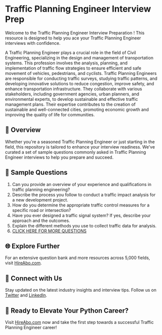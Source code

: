 # Traffic Planning Engineer Interview Prep

Welcome to the Traffic Planning Engineer Interview Preparation ! This resource is designed to help you ace your Traffic Planning Engineer interviews with confidence.

A Traffic Planning Engineer plays a crucial role in the field of Civil Engineering, specializing in the design and management of transportation systems. This profession involves the analysis, planning, and implementation of traffic flow strategies to ensure efficient and safe movement of vehicles, pedestrians, and cyclists. Traffic Planning Engineers are responsible for conducting traffic surveys, studying traffic patterns, and developing innovative solutions to reduce congestion, improve safety, and enhance transportation infrastructure. They collaborate with various stakeholders, including government agencies, urban planners, and environmental experts, to develop sustainable and effective traffic management plans. Their expertise contributes to the creation of sustainable and well-connected cities, promoting economic growth and improving the quality of life for communities.

## 🚀 Overview

Whether you're a seasoned Traffic Planning Engineer or just starting in the field, this repository is tailored to enhance your interview readiness. We've curated a set of sample questions commonly asked in Traffic Planning Engineer interviews to help you prepare and succeed.

## 📝 Sample Questions

1. Can you provide an overview of your experience and qualifications in traffic planning engineering?
2. Describe the process you follow to conduct a traffic impact analysis for a new development project.
3. How do you determine the appropriate traffic control measures for a specific road or intersection?
4. Have you ever designed a traffic signal system? If yes, describe your approach and the outcomes.
5. Explain the different methods you use to collect traffic data for analysis.
6. [CLICK HERE FOR MORE QUESTIONS](https://hireabo.com/job/3_0_38/Traffic%20Planning%20Engineer)

## 🌐 Explore Further

For an extensive question bank and more resources across 5,000 fields, visit [HireAbo.com](https://www.hireabo.com).

## 📱 Connect with Us

Stay updated on the latest industry insights and interview tips. Follow us on [Twitter](https://twitter.com/hireabo) and [LinkedIn](https://www.linkedin.com/in/hire-abo-3609972a8/).

## 🚀 Ready to Elevate Your Python Career?

Visit [HireAbo.com](https://www.hireabo.com) now and take the first step towards a successful Traffic Planning Engineer career!